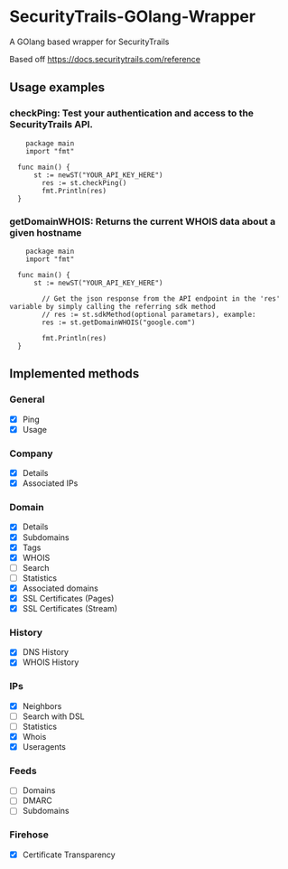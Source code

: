 # SecurityTrails-GOlang-Wrapper
A GOlang based wrapper for SecurityTrails

Based off https://docs.securitytrails.com/reference

<!-- Work in progress: API Wrapper Function Documentation: https://github.com/knezdusan/SecurityTrails-GOlang-Wrapper/wiki -->

## Usage examples

### checkPing: Test your authentication and access to the SecurityTrails API.

```
	package main
	import "fmt"

  func main() {
	  st := newST("YOUR_API_KEY_HERE")
		res := st.checkPing()
		fmt.Println(res)
  }
```

### getDomainWHOIS: Returns the current WHOIS data about a given hostname

```
	package main
	import "fmt"

  func main() {
	  st := newST("YOUR_API_KEY_HERE")

		// Get the json response from the API endpoint in the 'res' variable by simply calling the referring sdk method
		// res := st.sdkMethod(optional parametars), example:
		res := st.getDomainWHOIS("google.com")

		fmt.Println(res)
  }
```

## Implemented methods

### General

- [X] Ping
- [X] Usage

### Company

- [X] Details
- [X] Associated IPs

### Domain

- [X] Details
- [X] Subdomains
- [X] Tags
- [X] WHOIS
- [ ] Search
- [ ] Statistics
- [X] Associated domains
- [X] SSL Certificates (Pages)
- [X] SSL Certificates (Stream)

### History

- [X] DNS History
- [X] WHOIS History

### IPs

- [X] Neighbors
- [ ] Search with DSL
- [ ] Statistics
- [X] Whois
- [X] Useragents

### Feeds

- [ ] Domains
- [ ] DMARC
- [ ] Subdomains

### Firehose

- [X] Certificate Transparency
